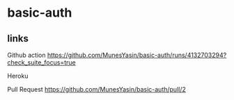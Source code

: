 # basic-auth

## links
Github action https://github.com/MunesYasin/basic-auth/runs/4132703294?check_suite_focus=true

Heroku 

Pull Request https://github.com/MunesYasin/basic-auth/pull/2
